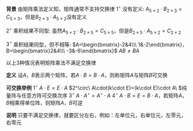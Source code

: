 **背景**
由矩阵乘法定义知，矩阵通常不支持交换律
$1^\circ$ 没有定义: $A_{5\times2}\cdot B_{2\times3}=C_{5\times3}$，但是$B_{2\times3}\cdot A_{5\times2}$没有定义

$2^\circ$ 乘积结果不同型: 虽然$A_{5\times2}\cdot B_{2\times5}=C_{5\times5}$，但是$B_{2\times5}\cdot A_{5\times2}=C_{2\times2}$

$3^\circ$ 乘积结果同型，但不相等: 
$A=\begin{bmatrix}-2&4\\\ 1&-2\end{bmatrix}，
B=\begin{bmatrix}2&4\\\ -3&-6\end{bmatrix}$
$AB\neq BA$

以上3种情况表明矩阵乘法不满足交换律

**定义**
设$A，B$表示两个矩阵，若$A\cdot B=B\cdot A$，则称矩阵$A$与矩阵$B$可交换

**可交换举例**
$1^\circ\ A\cdot E=E\cdot A$
$2^\circ\ A\cdot(k\cdot E)=(k\cdot E)\cdot A\ $纯量阵与任意方阵可交换次序
$3^\circ\ A\cdot A^\star=A^\star\cdot A$
$4^\circ\ A\cdot B=E=B\cdot A$，若矩阵$A，B$相乘得单位阵，则矩阵$A，B$可逆

**说明**
只要不满足交换律，就要区分左右，例如：左单位元，右单位元，左零元，右零元
